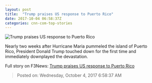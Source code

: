 ```yaml
---
layout: post
title:  "Trump praises US response to Puerto Rico"
date: 2017-10-04 06:58:37Z
categories: cnn-com-top-stories
---
```


![Trump praises US response to Puerto Rico](http://i2.cdn.cnn.com/cnnnext/dam/assets/171003130645-01-trump-cruz-puerto-rico-1003-super-tease.jpg)

Nearly two weeks after Hurricane Maria pummeled the island of Puerto Rico, President Donald Trump touched down for the first time and immediately downplayed the devastation.


Full story on F3News: [Trump praises US response to Puerto Rico](http://www.f3nws.com/n/thftfF)

> Posted on: Wednesday, October 4, 2017 6:58:37 AM
